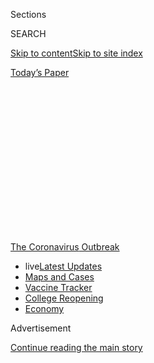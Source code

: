 <div id="app">

<div>

<div>

<div>

<div class="NYTAppHideMasthead css-1q2w90k e1suatyy0">

<div class="section css-ui9rw0 e1suatyy2">

<div class="css-eph4ug er09x8g0">

<div class="css-6n7j50">

</div>

<span class="css-1dv1kvn">Sections</span>

<div class="css-10488qs">

<span class="css-1dv1kvn">SEARCH</span>

</div>

[Skip to content](#site-content)[Skip to site
index](#site-index)

</div>

<div class="css-10698na e1huz5gh0">

</div>

</div>

<div id="masthead-bar-one" class="section hasLinks css-15hmgas e1csuq9d3">

<div class="css-uqyvli e1csuq9d0">

</div>

<div class="css-1uqjmks e1csuq9d1">

</div>

<div class="css-9e9ivx">

[](https://myaccount.nytimes3xbfgragh.onion/auth/login?response_type=cookie&client_id=vi)

</div>

<div class="css-1bvtpon e1csuq9d2">

[Today’s
Paper](https://www.nytimes3xbfgragh.onion/section/todayspaper)

</div>

</div>

</div>

</div>

<div data-aria-hidden="false">

<div id="site-content" data-role="main">

<div>

<div class="css-1aor85t" style="opacity:0.000000001;z-index:-1;visibility:hidden">

<div class="css-1hqnpie">

<div class="css-epjblv">

<span class="css-z6pdnw">Why Is There No Consensus About Reopening
Schools?</span>

</div>

<div class="css-k008qs">

<div class="css-1iwv8en">

<span class="css-18z7m18"></span>

<div>

<div>

</div>

</div>

</div>

<span class="css-1n6z4y">https://nyti.ms/2BCjBDc</span>

<div class="css-1705lsu">

<div class="css-4xjgmj">

<div class="css-4skfbu" data-role="toolbar" data-aria-label="Social Media Share buttons, Save button, and Comments Panel with current comment count" data-testid="share-tools">

  - 
  - 
  - 
  - 
    
    <div class="css-6n7j50">
    
    </div>

  - 
  - 

</div>

</div>

</div>

</div>

</div>

</div>

<div id="NYT_TOP_BANNER_REGION" class="css-13pd83m">

<div>

<div id="styln-prism-menu-1592847958612" class="section interactive-content interactive-size-medium css-1edisqu">

<div class="css-17ih8de interactive-body">

<div id="scroll-container" class="css-1gj85ro">

[<span class="styln-title-wrap"><span class="css-1pje3qr">The
Coronavirus</span><span class="css-1pje3qr">
Outbreak</span></span>](https://www.nytimes3xbfgragh.onion/news-event/coronavirus?action=click&pgtype=Article&state=default&region=TOP_BANNER&context=storylines_menu)

  - <span class="css-kqxiym" data-emphasize="true">live</span>[Latest
    Updates](https://www.nytimes3xbfgragh.onion/2020/08/04/world/coronavirus-covid-19.html?action=click&pgtype=Article&state=default&region=TOP_BANNER&context=storylines_menu)
  - [Maps and
    Cases](https://www.nytimes3xbfgragh.onion/interactive/2020/us/coronavirus-us-cases.html?action=click&pgtype=Article&state=default&region=TOP_BANNER&context=storylines_menu)
  - [Vaccine
    Tracker](https://www.nytimes3xbfgragh.onion/interactive/2020/science/coronavirus-vaccine-tracker.html?action=click&pgtype=Article&state=default&region=TOP_BANNER&context=storylines_menu)
  - [College
    Reopening](https://www.nytimes3xbfgragh.onion/2020/08/02/us/covid-college-reopening.html?action=click&pgtype=Article&state=default&region=TOP_BANNER&context=storylines_menu)
  - [Economy](https://www.nytimes3xbfgragh.onion/live/2020/08/03/business/stock-market-today-coronavirus?action=click&pgtype=Article&state=default&region=TOP_BANNER&context=storylines_menu)

</div>

</div>

</div>

</div>

</div>

<div id="top-wrapper" class="css-1sy8kpn">

<div id="top-slug" class="css-l9onyx">

Advertisement

</div>

[Continue reading the main
story](#after-top)

<div class="ad top-wrapper" style="text-align:center;height:100%;display:block;min-height:250px">

<div id="top" class="place-ad" data-position="top" data-size-key="top">

</div>

</div>

<div id="after-top">

</div>

</div>

<div id="sponsor-wrapper" class="css-1hyfx7x">

<div id="sponsor-slug" class="css-19vbshk">

Supported by

</div>

[Continue reading the main
story](#after-sponsor)

<div id="sponsor" class="ad sponsor-wrapper" style="text-align:center;height:100%;display:block">

</div>

<div id="after-sponsor">

</div>

</div>

[Studies
Show](/column/studies-show "Studies Show")

<div class="css-1vkm6nb ehdk2mb0">

# Why Is There No Consensus About Reopening Schools?

</div>

<div class="css-79elbk" data-testid="photoviewer-wrapper">

<div class="css-z3e15g" data-testid="photoviewer-wrapper-hidden">

</div>

<div class="css-1a48zt4 ehw59r15" data-testid="photoviewer-children">

![<span class="css-ach9cc e1z0qqy90" itemprop="copyrightHolder"><span class="css-1ly73wi e1tej78p0">Credit...</span><span><span>Illustration
by Ori
Toor</span></span></span>](https://static01.graylady3jvrrxbe.onion/images/2020/08/02/magazine/02mag-studies-1/02mag-studies-1-articleLarge.jpg?quality=75&auto=webp&disable=upscale)

</div>

</div>

<div class="css-xt80pu e12qa4dv0">

<div class="css-18e8msd">

<div class="css-vp77d3 epjyd6m0">

<div class="css-1baulvz">

By <span class="css-1baulvz last-byline" itemprop="name">Kim
Tingley</span>

</div>

</div>

  - 
    
    <div class="css-1ea1lzw e16638kd2">
    
    Published July 29, 2020Updated Aug. 3,
    2020
    
    </div>

  - 
    
    <div class="css-4xjgmj">
    
    <div class="css-pvvomx" data-role="toolbar" data-aria-label="Social Media Share buttons, Save button, and Comments Panel with current comment count" data-testid="share-tools">
    
      - 
      - 
      - 
      - 
        
        <div class="css-6n7j50">
        
        </div>
    
      - 
      - 
    
    </div>
    
    </div>

</div>

</div>

<div class="section meteredContent css-1r7ky0e" name="articleBody" itemprop="articleBody">

<div class="css-1fanzo5 StoryBodyCompanionColumn">

<div class="css-53u6y8">

Is it possible to [reopen school
buildings](https://www.nytimes3xbfgragh.onion/2020/08/03/us/school-closing-coronavirus.html)
in the fall in a way that keeps kids, educators, staff and their
families and communities safe from Covid-19? Is it possible *not* to do
so without harming them in other ways? Already, [school
closures](https://www.nytimes3xbfgragh.onion/2020/07/29/health/covid-school-reopening.html)
have set children behind academically. More than 20 million children
rely on school breakfasts and lunches. Too many parents face the choice
between losing their jobs or leaving their children at home
unsupervised. Vaccination rates for various dangerous diseases,
typically required before students can attend school, have plummeted.
Isolating children from their peers exacts social and emotional costs,
which differ by age group and are nearly impossible to quantify. And
whether schools reopen or remain closed, the risks are borne
disproportionately by low-income communities and people of color. “This
is really one of the most perplexing and complex issues I’ve ever faced
in 40 years,” says Dan M. Cooper, a professor of pediatrics at the
University of California, Irvine.

A flood of guidance has been issued in recent weeks, much of it urging
schools to reopen and suggesting safety precautions. Media outlets as
well have relayed reams of often conflicting expert advice on how to
weigh risks and benefits, to individuals and to society. In every case,
that calculation is constrained by major gaps in our understanding of
how Covid affects children and those in contact with them. Strong
evidence suggests that children are much less likely than adults to get
sick or die from the virus. (By July 9, data from most of the U.S.
showed that [nearly 242,000
children](https://services.aap.org/en/pages/2019-novel-coronavirus-covid-19-infections/children-and-covid-19-state-level-data-report/)
had tested positive for Covid, representing 8 percent of cases, the
American Academy of Pediatrics reports; they account for fewer than 3
percent of hospitalizations and fewer than 1 percent of deaths.)

But are children less likely to be infected, or just less likely to show
symptoms? Does the virus behave differently in grade-schoolers than in
high-schoolers? What factors determine whether children become seriously
ill? And, perhaps most crucial for schools, what are the odds that
students will transmit the virus to one another or to adults?

</div>

</div>

<div class="css-1fanzo5 StoryBodyCompanionColumn">

<div class="css-53u6y8">

One reason scientists have a lesser understanding of how the coronavirus
acts on children is that in March, at the outset of the pandemic, most
stricken countries simultaneously closed schools, shuttered businesses
and urged people to stay home, making it nearly impossible to separate
out the effect of school closures on rates of transmission in the
community. During a stay-at-home advisory in Switzerland, researchers
from Geneva University Hospitals tried to determine how vulnerable
various age groups were to infection. Beginning in April, they adapted a
health study already underway to test residents for coronavirus
antibodies. Subjects came in weekly and were invited to bring everyone
they lived with who was at least 5 to be tested, too. The results from
more than 2,700 participants over five weeks, [published in The
Lancet](https://www.thelancet.com/journals/lancet/article/PIIS0140-6736\(20\)31304-0/fulltext)
in June, showed that children ages 5 to 9 and adults over 65 were
significantly less likely to test positive than those between the ages
of 10 and 64. Of the 123 children in that age group, 21 were exposed to
an infected household member, but only one developed
antibodies.

</div>

</div>

<div class="css-79elbk" data-testid="photoviewer-wrapper">

<div class="css-z3e15g" data-testid="photoviewer-wrapper-hidden">

</div>

<div class="css-1a48zt4 ehw59r15" data-testid="photoviewer-children">

![<span class="css-ach9cc e1z0qqy90" itemprop="copyrightHolder"><span class="css-1ly73wi e1tej78p0">Credit...</span><span>Illustration
by Ori
Toor</span></span>](https://static01.graylady3jvrrxbe.onion/images/2020/08/02/magazine/02mag-studies-2/02mag-studies-2-articleLarge.jpg?quality=75&auto=webp&disable=upscale)

</div>

</div>

<div class="css-1fanzo5 StoryBodyCompanionColumn">

<div class="css-53u6y8">

Large-scale randomized testing and contact tracing over time, which
would give a more complete picture of who transmits the virus and how,
hasn’t been done yet in schools. In July, in the journal Emerging
Infectious Diseases, researchers from the Korea Centers for Disease
Control and Prevention published [the results of tracing more
than 59,000
contacts](https://wwwnc.cdc.gov/eid/article/26/10/20-1315_article) of
5,706 coronavirus patients. Children younger than 10 were found to have
transmitted the virus much less than did those between 10 and 19, whose
transmission rate was equivalent to that of adults. But only 3 percent
of patients in that initial cohort were 19 and younger, and their having
been tested probably means they presented symptoms. It’s still unclear
how asymptomatic children, who are hard to identify, might spread the
virus; it’s also unclear if there are differences in transmission
between the ages of 10 and 19.

“A lot of the data we’re getting from different sources is messy and not
necessarily pointing in the same direction,” says Nicholas Davies, an
epidemiologist at the London School of Hygiene & Tropical Medicine. He
and colleagues used a statistical method called Bayesian inference to
test several hypotheses about children and Covid. These included the
premises that kids are being infected but not showing symptoms and that
kids are less susceptible to infection. Based on epidemiological data
from China, Italy, Japan, Singapore, Canada and South Korea, the
researchers concluded that both premises were probably true, to an
extent. Their findings, published in Nature Medicine in June, estimate
that [people under 20 are about half as
likely](https://www.nature.com/articles/s41591-020-0962-9) as older age
groups to become infected, and that among 10- to 19-year-olds who do get
the virus, only 21 percent will have clinical symptoms. They couldn’t
make finer age distinctions, nor say how likely any children are to
infect others.

None of these studies directly addresses the impact of reopening schools
on the spread of Covid. In fact, when researchers from the University of
Washington departments of global health and epidemiology began compiling
a summary of models from 15 other countries where students have
returned, they found “very few” scientific publications on the topic and
relied primarily on news reports. In nearly all countries, they
observed, schools adopted safety measures, including face masks and
social distancing. None of the countries (except Sweden, which kept many
schools open) resumed classes before national rates of infection had
significantly declined; there is no evidence to say what the outcome of
opening schools would be in areas of the U.S. where the virus is
surging. In Germany, where infection rates were higher than in other
European countries, the return of older students accompanied an
[increase in infections among one another but not
staff,](https://www.medrxiv.org/content/10.1101/2020.06.24.20139634v1.full.pdf)
according to a preprint led by researchers at the University of
Manchester and Public Health England.

In Israel, students and staff wore masks after schools reopened in early
May. But several weeks later, those rules were relaxed. According to
Haaretz, outbreaks began soon after, exposing thousands at schools to
infection, causing many of them to close down again. There’s “not clear
cause and effect” between the removal of masks and the outbreaks, says
the summary’s lead author, Brandon Guthrie, but it’s “circumstantial
evidence” that they offer some protection in classrooms. It also reveals
how unenforceable the health guidance schools are receiving can be.

</div>

</div>

<div class="css-1fanzo5 StoryBodyCompanionColumn">

<div class="css-53u6y8">

Cooper, co-author of a commentary in The Journal of Pediatrics in May
that highlights [the need for
collaboration](https://www.jpeds.com/article/S0022-3476\(20\)30608-9/fulltext#%20)
between local schools and public health officials, believes, in general,
that “schools need to reopen, and we need to study what happens in the
schools very, very carefully.” The C.D.C. could be “quite helpful,”
according to Anita Cicero, deputy director at the Johns Hopkins Center
for Health Security, if it “put out a model protocol” for researchers
trying to track Covid cases that emerge in schools “so everyone is
collecting data the same way.”

In May, the N.I.H. initiated a study to test thousands of children and
their families over six months to see who gets the virus, whether it’s
transmitted within the household and who develops Covid, while
collecting information about participants’ recent activities. That’s the
kind of detailed data collection needed to help determine under what
conditions schools are likely to endure outbreaks or contribute to
community spread. But none of that data will help us in time for the
start of the school year. Instead, without the ability to consistently
test students, get quick results and trace contacts, it will be
impossible for schools to tell who has the virus and whether it’s
circulating on campus; when students and staff inevitably get sick,
individual schools will have to debate shutting down or staying open
without any more useful information to guide them than they have now. To
all of America’s failures in the Covid-19 crisis, we should surely add
this one: the inability to get schools the tools and data they need to
strike the best possible balance between education and health.

</div>

</div>

</div>

<div>

</div>

<div>

</div>

<div>

</div>

<div>

<div id="bottom-wrapper" class="css-1ede5it">

<div id="bottom-slug" class="css-l9onyx">

Advertisement

</div>

[Continue reading the main
story](#after-bottom)

<div id="bottom" class="ad bottom-wrapper" style="text-align:center;height:100%;display:block;min-height:90px">

</div>

<div id="after-bottom">

</div>

</div>

</div>

</div>

</div>

## Site Index

<div>

</div>

## Site Information Navigation

  - [© <span>2020</span> <span>The New York Times
    Company</span>](https://help.nytimes3xbfgragh.onion/hc/en-us/articles/115014792127-Copyright-notice)

<!-- end list -->

  - [NYTCo](https://www.nytco.com/)
  - [Contact
    Us](https://help.nytimes3xbfgragh.onion/hc/en-us/articles/115015385887-Contact-Us)
  - [Work with us](https://www.nytco.com/careers/)
  - [Advertise](https://nytmediakit.com/)
  - [T Brand Studio](http://www.tbrandstudio.com/)
  - [Your Ad
    Choices](https://www.nytimes3xbfgragh.onion/privacy/cookie-policy#how-do-i-manage-trackers)
  - [Privacy](https://www.nytimes3xbfgragh.onion/privacy)
  - [Terms of
    Service](https://help.nytimes3xbfgragh.onion/hc/en-us/articles/115014893428-Terms-of-service)
  - [Terms of
    Sale](https://help.nytimes3xbfgragh.onion/hc/en-us/articles/115014893968-Terms-of-sale)
  - [Site
    Map](https://spiderbites.nytimes3xbfgragh.onion)
  - [Help](https://help.nytimes3xbfgragh.onion/hc/en-us)
  - [Subscriptions](https://www.nytimes3xbfgragh.onion/subscription?campaignId=37WXW)

</div>

</div>

</div>

</div>
